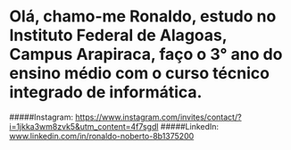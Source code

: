 # Olá, chamo-me Ronaldo, estudo no Instituto Federal de Alagoas, Campus Arapiraca, faço o 3° ano do ensino médio com o curso técnico integrado de informática.

#####Instagram: https://www.instagram.com/invites/contact/?i=1jkka3wm8zvk5&utm_content=4f7sgdl
#####LinkedIn: www.linkedin.com/in/ronaldo-noberto-8b1375200
